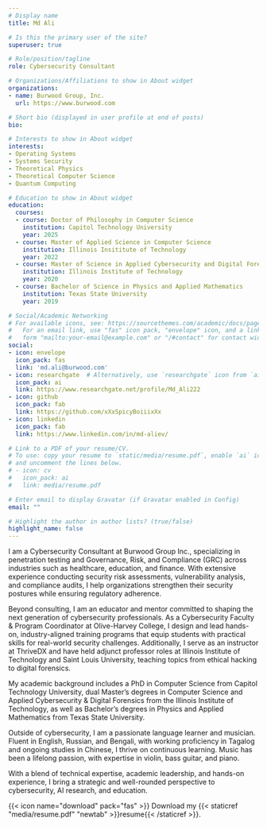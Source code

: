 ```yaml
---
# Display name
title: Md Ali

# Is this the primary user of the site?
superuser: true

# Role/position/tagline
role: Cybersecurity Consultant

# Organizations/Affiliations to show in About widget
organizations:
- name: Burwood Group, Inc.
  url: https://www.burwood.com

# Short bio (displayed in user profile at end of posts)
bio: 

# Interests to show in About widget
interests:
- Operating Systems
- Systems Security
- Theoretical Physics
- Theoretical Computer Science
- Quantum Computing 

# Education to show in About widget
education:
  courses:
  - course: Doctor of Philosophy in Computer Science
    institution: Capitol Technology University
    year: 2025
  - course: Master of Applied Science in Computer Science 
    institution: Illinois Insititute of Technology
    year: 2022
  - course: Master of Science in Applied Cybersecurity and Digital Forensics
    institution: Illinois Institute of Technology
    year: 2020
  - course: Bachelor of Science in Physics and Applied Mathematics
    institution: Texas State University 
    year: 2019

# Social/Academic Networking
# For available icons, see: https://sourcethemes.com/academic/docs/page-builder/#icons
#   For an email link, use "fas" icon pack, "envelope" icon, and a link in the
#   form "mailto:your-email@example.com" or "/#contact" for contact widget.
social:
- icon: envelope
  icon_pack: fas
  link: 'md.ali@burwood.com'
- icon: researchgate  # Alternatively, use `researchgate` icon from `ai` icon pack
  icon_pack: ai
  link: https://www.researchgate.net/profile/Md_Ali222
- icon: github
  icon_pack: fab
  link: https://github.com/xXxSpicyBoiiixXx
- icon: linkedin
  icon_pack: fab
  link: https://www.linkedin.com/in/md-aliev/

# Link to a PDF of your resume/CV.
# To use: copy your resume to `static/media/resume.pdf`, enable `ai` icons in `params.toml`, 
# and uncomment the lines below.
# - icon: cv
#   icon_pack: ai
#   link: media/resume.pdf

# Enter email to display Gravatar (if Gravatar enabled in Config)
email: ""

# Highlight the author in author lists? (true/false)
highlight_name: false
---
```

I am a Cybersecurity Consultant at Burwood Group Inc., specializing in penetration testing and Governance, Risk, and Compliance (GRC) across industries such as healthcare, education, and finance. With extensive experience conducting security risk assessments, vulnerability analysis, and compliance audits, I help organizations strengthen their security postures while ensuring regulatory adherence.

Beyond consulting, I am an educator and mentor committed to shaping the next generation of cybersecurity professionals. As a Cybersecurity Faculty & Program Coordinator at Olive-Harvey College, I design and lead hands-on, industry-aligned training programs that equip students with practical skills for real-world security challenges. Additionally, I serve as an instructor at ThriveDX and have held adjunct professor roles at Illinois Institute of Technology and Saint Louis University, teaching topics from ethical hacking to digital forensics.

My academic background includes a PhD in Computer Science from Capitol Technology University, dual Master’s degrees in Computer Science and Applied Cybersecurity & Digital Forensics from the Illinois Institute of Technology, as well as Bachelor’s degrees in Physics and Applied Mathematics from Texas State University.

Outside of cybersecurity, I am a passionate language learner and musician. Fluent in English, Russian, and Bengali, with working proficiency in Tagalog and ongoing studies in Chinese, I thrive on continuous learning. Music has been a lifelong passion, with expertise in violin, bass guitar, and piano.

With a blend of technical expertise, academic leadership, and hands-on experience, I bring a strategic and well-rounded perspective to cybersecurity, AI research, and education.

{{< icon name="download" pack="fas" >}} Download my {{< staticref "media/resume.pdf" "newtab" >}}resume{{< /staticref >}}.
